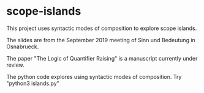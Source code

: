# scope-islands
This project uses syntactic modes of composition to explore scope islands.

The slides are from the September 2019 meeting of Sinn und Bedeutung in Osnabrueck.

The paper "The Logic of Quantifier Raising" is a manuscript currently under review.

The python code explores using syntactic modes of composition.  Try "python3 islands.py"
